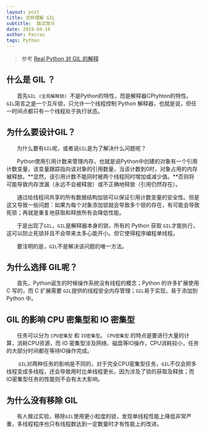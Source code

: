 ```yaml
---
layout: post
title: 怎样理解 GIL
subtitle:  面试常问
date: 2019-04-18
author: Pacras
tags: Python
---
```


> 参考  [Real Python 对 GIL 的解释][1]


## 什么是 GIL ？
&nbsp; &nbsp; &nbsp; &nbsp;首先`GIL (全局解释锁) `不是Python的特性，而是解释器CPtyhton的特性。`GIL`简言之是一个互斥锁，只允许一个线程控制 Python 解释器，也就是说，但任一时间点都只有一个线程处于执行状态。
## 为什么要设计GIL？
&nbsp; &nbsp; &nbsp; &nbsp;为什么要有`GIL`呢，或者说`GIL`是为了解决什么问题呢？

&nbsp; &nbsp; &nbsp; &nbsp;Python使用引用计数来管理内存，也就是说Python中创建的对象有一个引用计数变量，该变量跟踪指向该对象的引用数量，当该计数到0时，对象占用的内存被释放。**显然，该引用计数不能同时被两个线程同时增加或减少值。**否则将可能导致内存泄漏（永远不会被释放）或不正确地释放（引用仍然存在）。

&nbsp; &nbsp; &nbsp; &nbsp;通过给线程间共享的所有数据结构加锁可以保证引用计数变量的安全性。但是这又导致一些问题：如果为每个对象添加锁就会导致多个锁的存在，有可能会导致死锁；再就是重复地获取和释放所有会降低性能。

&nbsp; &nbsp; &nbsp; &nbsp;于是出现了`GIL`，`GIL`是解释器本身的锁，所有的 Python 获取 `GIL`才能执行，这可以防止死锁并且不会带来太多心能开小。但它使得程序编程单线程。

&nbsp; &nbsp; &nbsp; &nbsp;要注明的是，`GIL`不是解决该问题的唯一方法。

## 为什么选择 GIL呢？
&nbsp; &nbsp; &nbsp; &nbsp;首先，Python诞生的时候操作系统没有线程的概念；Python 的许多扩展使用 C 写的，而 C 扩展需要 `GIL`提供的线程安全内存管理；`GIL`易于实现，易于添加到 Python 中。

## GIL 的影响   CPU 密集型和 IO 密集型
&nbsp; &nbsp; &nbsp; &nbsp;任务可以分为 `CPU密集型` 和 `IO密集型`。 `CPU密集型` 的特点是要进行大量的计算，消耗CPU资源，而 IO 密集型涉及网络、磁盘等IO操作，CPU消耗较小，任务的大部分时间都在等待IO操作完成。

&nbsp; &nbsp; &nbsp; &nbsp; `GIL`对两种任务的影响是不同的，对于完全CPU密集型任务，`GIL`不仅会把多线程变成多线程，还会导致用时比单线程更长，因为涉及了锁的获取及释放；而IO密集型任务的性能则不会有太大影响。

## 为什么没有移除 GIL
&nbsp; &nbsp; &nbsp; &nbsp;有人做过实验，移除`GIL`使用更小粒度的锁，发现单线程性能上降低非常严重，多线程程序也只有线程数达到一定数量时才有性能上的改进。

[1]:	https://stackoverflow.com/questions/1294382/what-is-the-global-interpreter-lock-gil-in-cpython